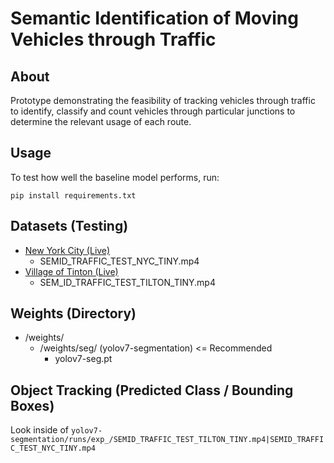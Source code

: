 # Semantic Identification of Moving Vehicles through Traffic

## About

Prototype demonstrating the feasibility of tracking vehicles through
traffic to identify, classify and count vehicles through particular junctions
to determine the relevant usage of each route.

## Usage

To test how well the baseline model performs, run:
```
pip install requirements.txt
```

## Datasets (Testing)

- [New York City (Live)](https://www.youtube.com/watch?v=1-iS7LArMPA)
  - SEMID_TRAFFIC_TEST_NYC_TINY.mp4
- [Village of Tinton (Live)](https://www.youtube.com/watch?v=5_XSYlAfJZM)
  - SEM_ID_TRAFFIC_TEST_TILTON_TINY.mp4

## Weights (Directory)

- /weights/
  - /weights/seg/ (yolov7-segmentation) <= Recommended
    - yolov7-seg.pt
<!--
  - /weights/base/ (yolov7)
    - yolov7.pt    
  - /weights/tracking/ (yolov7-object-tracking)
    - yolov7_tracking.pt
    -->

## Object Tracking (Predicted Class / Bounding Boxes)

Look inside of `yolov7-segmentation/runs/exp_/SEMID_TRAFFIC_TEST_TILTON_TINY.mp4|SEMID_TRAFFIC_TEST_NYC_TINY.mp4`